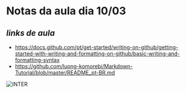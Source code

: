 # **Notas da aula dia 10/03**

## *links de aula*

- https://docs.github.com/pt/get-started/writing-on-github/getting-started-with-writing-and-formatting-on-github/basic-writing-and-formatting-syntax
- https://github.com/luong-komorebi/Markdown-Tutorial/blob/master/README_pt-BR.md

![INTER](https://encrypted-tbn0.gstatic.com/images?q=tbn:ANd9GcR68vwmxLehqx4RzXnMM0c0OteqPkSjZwWqMQ&s)

